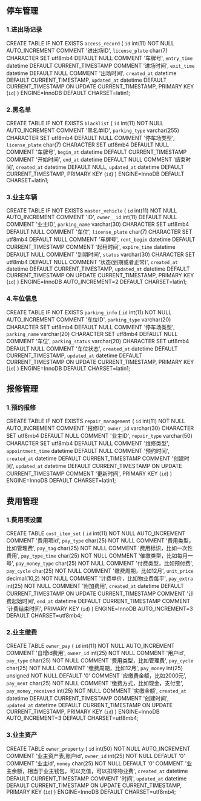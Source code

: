 ## 停车管理

### 1.进出场记录

CREATE TABLE IF NOT  EXISTS `access_record` (
  `id` int(11) NOT NULL AUTO_INCREMENT COMMENT '进出场ID',
  `license_plate` char(7) CHARACTER SET utf8mb4 DEFAULT NULL COMMENT '车牌号',
  `entry_time` datetime DEFAULT CURRENT_TIMESTAMP COMMENT '进场时间',
  `exit_time` datetime DEFAULT NULL COMMENT '出场时间',
  `created_at` datetime DEFAULT CURRENT_TIMESTAMP,
  `updated_at` datetime DEFAULT CURRENT_TIMESTAMP ON UPDATE CURRENT_TIMESTAMP,
  PRIMARY KEY (`id`)
) ENGINE=InnoDB DEFAULT CHARSET=latin1;

### 2.黑名单

CREATE TABLE IF NOT  EXISTS `blacklist` (
  `id` int(11) NOT NULL AUTO_INCREMENT COMMENT '黑名单ID',
  `parking_type` varchar(255) CHARACTER SET utf8mb4 DEFAULT NULL COMMENT '停车场类型',
  `license_plate` char(7) CHARACTER SET utf8mb4 DEFAULT NULL COMMENT '车牌号',
  `begin_at` datetime DEFAULT CURRENT_TIMESTAMP COMMENT '开始时间',
  `end_at` datetime DEFAULT NULL COMMENT '结束时间',
  `created_at` datetime DEFAULT NULL,
  `updated_at` datetime DEFAULT CURRENT_TIMESTAMP,
  PRIMARY KEY (`id`)
) ENGINE=InnoDB DEFAULT CHARSET=latin1;

### 3.业主车辆

CREATE TABLE IF NOT  EXISTS `master_vehicle` (
  `id` int(11) NOT NULL AUTO_INCREMENT COMMENT 'ID',
  `owner__id` int(11) DEFAULT NULL COMMENT '业主ID',
  `parking_name` varchar(30) CHARACTER SET utf8mb4 DEFAULT NULL COMMENT '车位',
  `license_plate` char(7) CHARACTER SET utf8mb4 DEFAULT NULL COMMENT '车牌号',
  `rent_begin` datetime DEFAULT CURRENT_TIMESTAMP COMMENT '起租时间',
  `expire_time` datetime DEFAULT NULL COMMENT '到期时间',
  `status` varchar(30) CHARACTER SET utf8mb4 DEFAULT NULL COMMENT '状态(到期或者正常)',
  `created_at` datetime DEFAULT CURRENT_TIMESTAMP,
  `updated_at` datetime DEFAULT CURRENT_TIMESTAMP ON UPDATE CURRENT_TIMESTAMP,
  PRIMARY KEY (`id`)
) ENGINE=InnoDB AUTO_INCREMENT=2 DEFAULT CHARSET=latin1;

### 4.车位信息

CREATE TABLE  IF NOT  EXISTS `parking_info` (
  `id` int(11) NOT NULL AUTO_INCREMENT COMMENT '车位ID',
  `parking_type` varchar(20) CHARACTER SET utf8mb4 DEFAULT NULL COMMENT '停车场类型',
  `parking_name` varchar(20) CHARACTER SET utf8mb4 DEFAULT NULL COMMENT '车位',
  `parking_status` varchar(20) CHARACTER SET utf8mb4 DEFAULT NULL COMMENT '车位状态',
  `created_at` datetime DEFAULT CURRENT_TIMESTAMP,
  `updated_at` datetime DEFAULT CURRENT_TIMESTAMP ON UPDATE CURRENT_TIMESTAMP,
  PRIMARY KEY (`id`)
) ENGINE=InnoDB DEFAULT CHARSET=latin1;

## 报修管理

### 1.预约报修

CREATE TABLE  IF NOT  EXISTS `repair_management` (
  `id` int(11) NOT NULL AUTO_INCREMENT COMMENT '报修ID',
  `owner_id` varchar(30) CHARACTER SET utf8mb4 DEFAULT NULL COMMENT '业主ID',
  `repair_type` varchar(50) CHARACTER SET utf8mb4 DEFAULT NULL COMMENT '维修类型',
  `appointment_time` datetime DEFAULT NULL COMMENT '预约时间',
  `created_at` datetime DEFAULT CURRENT_TIMESTAMP COMMENT '创建时间',
  `updated_at` datetime DEFAULT CURRENT_TIMESTAMP ON UPDATE CURRENT_TIMESTAMP COMMENT '更新时间',
  PRIMARY KEY (`id`)
) ENGINE=InnoDB DEFAULT CHARSET=latin1;

## 费用管理

### 1.费用项设置

CREATE TABLE `cost_item_set` (
  `id` int(11) NOT NULL AUTO_INCREMENT COMMENT '费用项id',
  `pay_type` char(25) NOT NULL COMMENT '费用类型，比如管理费',
  `pay_tag` char(25) NOT NULL COMMENT '费用标识，比如一次性费用',
  `pay_type_time` char(25) NOT NULL COMMENT '催缴类型，比如每月一号',
  `pay_money_type` char(25) NOT NULL COMMENT '付费类型，比如预付费',
  `pay_cycle` char(25) NOT NULL COMMENT '缴费周期，比如12月',
  `unit_price` decimal(10,2) NOT NULL COMMENT '计费单价，比如物业费每平',
  `pay_extra` int(25) NOT NULL COMMENT '附加费用',
  `created_at` datetime DEFAULT CURRENT_TIMESTAMP ON UPDATE CURRENT_TIMESTAMP COMMENT '计费起始时间',
  `end_at` datetime DEFAULT CURRENT_TIMESTAMP COMMENT '计费结束时间',
  PRIMARY KEY (`id`)
) ENGINE=InnoDB AUTO_INCREMENT=3 DEFAULT CHARSET=utf8mb4;

### 2.业主缴费

CREATE TABLE `owner_pay` (
  `id` int(11) NOT NULL AUTO_INCREMENT COMMENT '自增id费用',
  `owner_id` int(25) NOT NULL COMMENT '用户id',
  `pay_type` char(25) NOT NULL COMMENT '费用类型，比如管理费',
  `pay_cycle` char(25) NOT NULL COMMENT '缴费周期，比如12月',
  `pay_money` int(25) unsigned NOT NULL DEFAULT '0' COMMENT '应缴费金额，比如2000元',
  `pay_ment` char(25) NOT NULL COMMENT '缴费方式，比如现金，支付宝',
  `pay_money_received` int(25) NOT NULL COMMENT '实缴金额',
  `created_at` datetime DEFAULT CURRENT_TIMESTAMP COMMENT '创建时间',
  `updated_at` datetime DEFAULT CURRENT_TIMESTAMP ON UPDATE CURRENT_TIMESTAMP,
  PRIMARY KEY (`id`)
) ENGINE=InnoDB AUTO_INCREMENT=3 DEFAULT CHARSET=utf8mb4;

### 3.业主资产

CREATE TABLE `owner_property` (
  `id` int(50) NOT NULL AUTO_INCREMENT COMMENT '业主资产表,账户id',
  `owner_id` int(25) NOT NULL DEFAULT '0' COMMENT '业主id',
  `money` char(25) NOT NULL DEFAULT '0' COMMENT '业主余额，相当于业主钱包，可以充值，可以扣除物业费',
  `created_at` datetime DEFAULT CURRENT_TIMESTAMP COMMENT '时间',
  `updated_at` datetime DEFAULT CURRENT_TIMESTAMP ON UPDATE CURRENT_TIMESTAMP,
  PRIMARY KEY (`id`)
) ENGINE=InnoDB DEFAULT CHARSET=utf8mb4;



